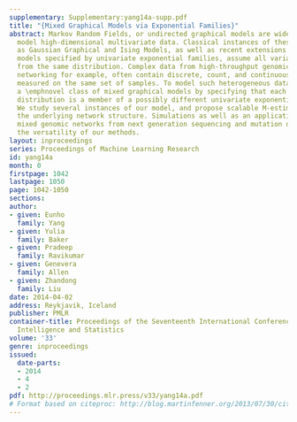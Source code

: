 ```yaml
---
supplementary: Supplementary:yang14a-supp.pdf
title: "{Mixed Graphical Models via Exponential Families}"
abstract: Markov Random Fields, or undirected graphical models are widely used to
  model high-dimensional multivariate data. Classical instances of these models, such
  as Gaussian Graphical and Ising Models, as well as recent extensions to graphical
  models specified by univariate exponential families, assume all variables arise
  from the same distribution. Complex data from high-throughput genomics and social
  networking for example, often contain discrete, count, and continuous variables
  measured on the same set of samples. To model such heterogeneous data, we develop
  a \emphnovel class of mixed graphical models by specifying that each node-conditional
  distribution is a member of a possibly different univariate exponential family.
  We study several instances of our model, and propose scalable M-estimators for recovering
  the underlying network structure. Simulations as well as an application to learning
  mixed genomic networks from next generation sequencing and mutation data demonstrate
  the versatility of our methods.
layout: inproceedings
series: Proceedings of Machine Learning Research
id: yang14a
month: 0
firstpage: 1042
lastpage: 1050
page: 1042-1050
sections: 
author:
- given: Eunho
  family: Yang
- given: Yulia
  family: Baker
- given: Pradeep
  family: Ravikumar
- given: Genevera
  family: Allen
- given: Zhandong
  family: Liu
date: 2014-04-02
address: Reykjavik, Iceland
publisher: PMLR
container-title: Proceedings of the Seventeenth International Conference on Artificial
  Intelligence and Statistics
volume: '33'
genre: inproceedings
issued:
  date-parts:
  - 2014
  - 4
  - 2
pdf: http://proceedings.mlr.press/v33/yang14a.pdf
# Format based on citeproc: http://blog.martinfenner.org/2013/07/30/citeproc-yaml-for-bibliographies/
---
```

